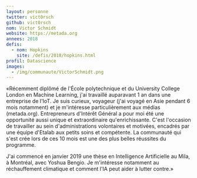 ```yaml
---
layout: personne
twitter: vict0rsch
github: vict0rsch
nom: Victor Schmidt
website: https://metada.org
annees: 2018
defis: 
  - nom: Hopkins
    site: /defis/2018/hopkins.html
profil: Datascience
images:
  - /img/communaute/VictorSchmidt.png
---
```


«Récemment diplômé de l'École polytechnique et du University College
London en Machine Learning, j'ai travaillé auparavant 1 an dans une entreprise de l'IoT.
Je suis curieux, voyageur (j'ai voyagé en Asie pendant 6 mois notamment) et je
m'intéresse particulièrement aux médias (metada.org). Entrepreneurs d'Intérêt Général
a pour moi été une opportunité aussi unique et extraordinaire qu'enrichissante. C'est l'occasion
de travailler au sein d'administrations volontaires et motivées, encadrés par une équipe
d'Etalab aux petits soins et compétente. La communauté qui s'est crée lors de ces 10 mois est une 
des plus belles réussites du programme.

J'ai commencé en janvier 2019 une thèse en Intelligence Artificielle au Mila, à Montréal, avec Yoshua Bengio.
Je m'intéresse notamment au réchauffement climatique et comment l'IA peut aider à lutter contre.»
